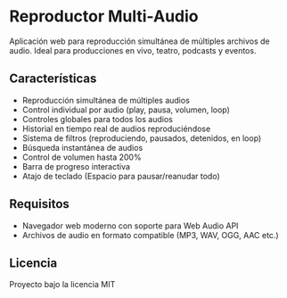 # Reproductor Multi-Audio

Aplicación web para reproducción simultánea de múltiples archivos de audio. Ideal para producciones en vivo, teatro, podcasts y eventos.

## Características

- Reproducción simultánea de múltiples audios
- Control individual por audio (play, pausa, volumen, loop)
- Controles globales para todos los audios
- Historial en tiempo real de audios reproduciéndose
- Sistema de filtros (reproduciendo, pausados, detenidos, en loop)
- Búsqueda instantánea de audios
- Control de volumen hasta 200%
- Barra de progreso interactiva
- Atajo de teclado (Espacio para pausar/reanudar todo)

## Requisitos

- Navegador web moderno con soporte para Web Audio API
- Archivos de audio en formato compatible (MP3, WAV, OGG, AAC etc.)

## Licencia

Proyecto bajo la licencia MIT
